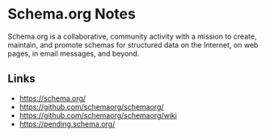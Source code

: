 # Schema.org Notes

Schema.org is a collaborative, community activity with a mission to create, maintain, and promote schemas for structured data on the Internet, on web pages, in email messages, and beyond.


## Links

- https://schema.org/
- https://github.com/schemaorg/schemaorg/
- https://github.com/schemaorg/schemaorg/wiki
- https://pending.schema.org/
